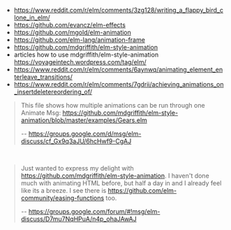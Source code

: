 
- https://www.reddit.com/r/elm/comments/3zg128/writing_a_flappy_bird_clone_in_elm/
- https://github.com/evancz/elm-effects
- https://github.com/mgold/elm-animation
- https://github.com/elm-lang/animation-frame
- https://github.com/mdgriffith/elm-style-animation
- articles how to use mdgriffith/elm-style-animation https://voyageintech.wordpress.com/tag/elm/
- https://www.reddit.com/r/elm/comments/6aynwq/animating_element_enterleave_transitions/
- https://www.reddit.com/r/elm/comments/7gdrii/achieving_animations_on_insertdeletereordering_of/

>This file shows how multiple animations can be run through one Animate Msg:
https://github.com/mdgriffith/elm-style-animation/blob/master/examples/Gears.elm
>
>-- https://groups.google.com/d/msg/elm-discuss/cf_Gx9q3aJU/6hcHwf9-CgAJ

<br>

>Just wanted to express my delight with https://github.com/mdgriffith/elm-style-animation. I haven't done much with animating HTML before, but half a day in and I already feel like its a breeze. I see there is https://github.com/elm-community/easing-functions too.
>
>-- https://groups.google.com/forum/#!msg/elm-discuss/D7mu7NqHPuA/n4p_ohaJAwAJ
